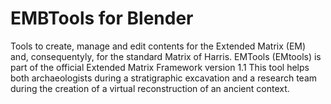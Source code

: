 # EMBTools for Blender
Tools to create, manage and edit contents for the Extended Matrix (EM) and, consequentyly, for the standard Matrix of Harris.  EMTools (EMtools) is part of the official Extended Matrix Framework version 1.1
This tool helps both archaeologists during a stratigraphic excavation and a research team during the creation of a virtual reconstruction of an ancient context.
